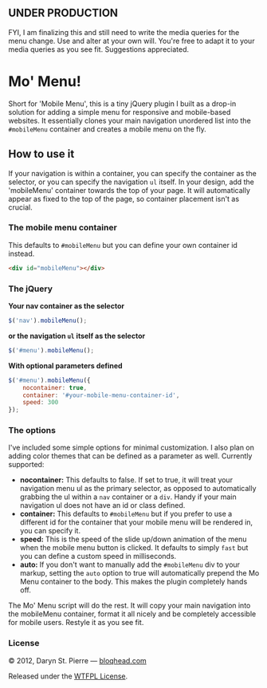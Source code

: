 ## UNDER PRODUCTION
FYI, I am finalizing this and still need to write the media queries for the menu change. Use and alter at your own will. You're free to adapt it to your media queries as you see fit. Suggestions appreciated.

# Mo' Menu!
Short for 'Mobile Menu', this is a tiny jQuery plugin I built as a drop-in solution for adding a simple menu for responsive and mobile-based websites. It essentially clones your main navigation unordered list into the <code>#mobileMenu</code> container and creates a mobile menu on the fly.

## How to use it
If your navigation is within a container, you can specify the container as the selector, or you can specify the navigation <code>ul</code> itself. In your design, add the 'mobileMenu' container towards the top of your page. It will automatically appear as fixed to the top of the page, so container placement isn't as crucial.

### The mobile menu container
This defaults to <code>#mobileMenu</code> but you can define your own container id instead.

```html
<div id="mobileMenu"></div>
```

### The jQuery
**Your nav container as the selector**

```javascript
$('nav').mobileMenu();
```

**or the navigation <code>ul</code> itself as the selector**

```javascript
$('#menu').mobileMenu();
```

**With optional parameters defined**

```javascript
$('#menu').mobileMenu({
	nocontainer: true,
	container: '#your-mobile-menu-container-id',
	speed: 300
});
```

### The options
I've included some simple options for minimal customization. I also plan on adding color themes that can be defined as a parameter as well. Currently supported:

* **nocontainer:** This defaults to false. If set to true, it will treat your navigation menu ul as the primary selector, as opposed to automatically grabbing the ul within a <code>nav</code> container or a <code>div</code>. Handy if your main navigation ul does not have an id or class defined.
* **container:** This defaults to <code>#mobileMenu</code> but if you prefer to use a different id for the container that your mobile menu will be rendered in, you can specify it.
* **speed:** This is the speed of the slide up/down animation of the menu when the mobile menu button is clicked. It defaults to simply <code>fast</code> but you can define a custom speed in milliseconds.
* **auto:** If you don't want to manually add the <code>#mobileMenu</code> div to your markup, setting the <code>auto</code> option to true will automatically prepend the Mo Menu container to the body. This makes the plugin completely hands off.

The Mo' Menu script will do the rest. It will copy your main navigation into the mobileMenu container, format it all nicely and be completely accessible for mobile users. Restyle it as you see fit.

### License
&copy; 2012, Daryn St. Pierre &mdash; [bloqhead.com](bh)

Released under the [WTFPL License](wtfpl).

[wtfpl]: "http://sam.zoy.org/wtfpl/"
[bh]: "http://bloqhead.com/"